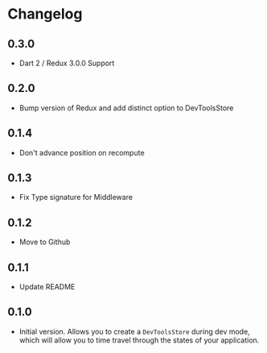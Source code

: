 # Changelog

## 0.3.0

  - Dart 2 / Redux 3.0.0 Support

## 0.2.0

  - Bump version of Redux and add distinct option to DevToolsStore

## 0.1.4

  - Don't advance position on recompute

## 0.1.3

  - Fix Type signature for Middleware

## 0.1.2

  - Move to Github

## 0.1.1

  - Update README

## 0.1.0

  - Initial version. Allows you to create a `DevToolsStore` during dev mode, which will allow you to time travel through the states of your application. 
